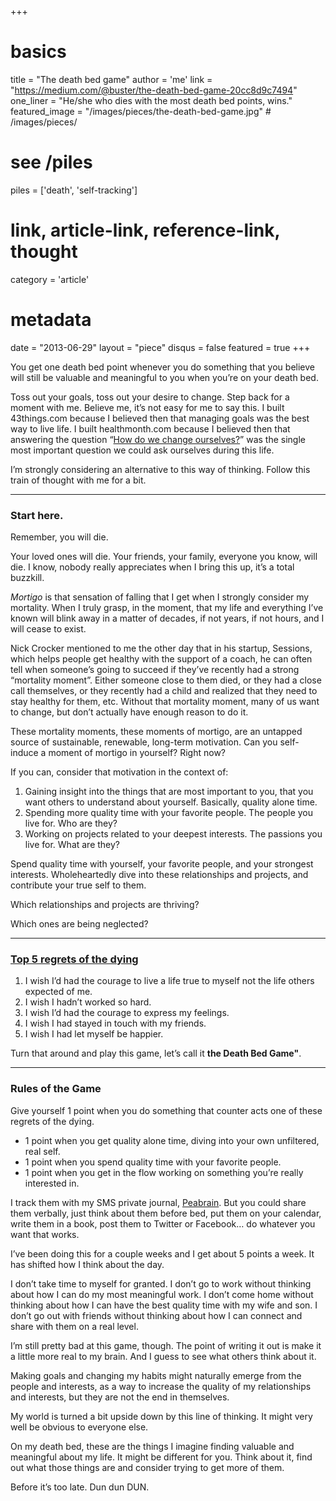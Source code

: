 +++
# basics
title     		 = "The death bed game"
author    		 = 'me'
link      		 = "https://medium.com/@buster/the-death-bed-game-20cc8d9c7494"
one_liner 		 = "He/she who dies with the most death bed points, wins."
featured_image = "/images/pieces/the-death-bed-game.jpg" # /images/pieces/

# see /piles
piles     		 = ['death', 'self-tracking']

# link, article-link, reference-link, thought
category  		 = 'article' 

# metadata
date      		 = "2013-06-29"
layout    		 = "piece"
disqus    		 = false
featured       = true
+++

You get one death bed point whenever you do something that you believe will still be valuable and meaningful to you when you’re on your death bed.

Toss out your goals, toss out your desire to change. Step back for a moment with me. Believe me, it’s not easy for me to say this. I built 43things.com because I believed then that managing goals was the best way to live life. I built healthmonth.com because I believed then that answering the question “[How do we change ourselves?](http://bustr.tumblr.com/post/20775796587/how-do-we-change-ourselves)” was the single most important question we could ask ourselves during this life.

I’m strongly considering an alternative to this way of thinking. Follow this train of thought with me for a bit.

----

### Start here.

Remember, you will die.

Your loved ones will die. Your friends, your family, everyone you know, will die. I know, nobody really appreciates when I bring this up, it’s a total buzzkill.

*Mortigo* is that sensation of falling that I get when I strongly consider my mortality. When I truly grasp, in the moment, that my life and everything I’ve known will blink away in a matter of decades, if not years, if not hours, and I will cease to exist.

Nick Crocker mentioned to me the other day that in his startup, Sessions, which helps people get healthy with the support of a coach, he can often tell when someone’s going to succeed if they’ve recently had a strong “mortality moment”. Either someone close to them died, or they had a close call themselves, or they recently had a child and realized that they need to stay healthy for them, etc. Without that mortality moment, many of us want to change, but don’t actually have enough reason to do it.

These mortality moments, these moments of mortigo, are an untapped source of sustainable, renewable, long-term motivation. Can you self-induce a moment of mortigo in yourself? Right now?

If you can, consider that motivation in the context of:

1. Gaining insight into the things that are most important to you, that you want others to understand about yourself. Basically, quality alone time.
2. Spending more quality time with your favorite people. The people you live for. Who are they?
3. Working on projects related to your deepest interests. The passions you live for. What are they?

Spend quality time with yourself, your favorite people, and your strongest interests. Wholeheartedly dive into these relationships and projects, and contribute your true self to them.

Which relationships and projects are thriving?

Which ones are being neglected?

----

### [Top 5 regrets of the dying](http://www.guardian.co.uk/lifeandstyle/2012/feb/01/top-five-regrets-of-the-dying)

1. I wish I’d had the courage to live a life true to myself not the life others expected of me.
2. I wish I hadn’t worked so hard.
3. I wish I’d had the courage to express my feelings.
4. I wish I had stayed in touch with my friends.
5. I wish I had let myself be happier.

Turn that around and play this game, let’s call it **the Death Bed Game"**.

----

### Rules of the Game

Give yourself 1 point when you do something that counter acts one of these regrets of the dying.

- 1 point when you get quality alone time, diving into your own unfiltered, real self.
- 1 point when you spend quality time with your favorite people.
- 1 point when you get in the flow working on something you’re really interested in.

I track them with my SMS private journal, [Peabrain](http://peabrain.co/). But you could share them verbally, just think about them before bed, put them on your calendar, write them in a book, post them to Twitter or Facebook… do whatever you want that works.

I’ve been doing this for a couple weeks and I get about 5 points a week. It has shifted how I think about the day.

I don’t take time to myself for granted. I don’t go to work without thinking about how I can do my most meaningful work. I don’t come home without thinking about how I can have the best quality time with my wife and son. I don’t go out with friends without thinking about how I can connect and share with them on a real level.

I’m still pretty bad at this game, though. The point of writing it out is make it a little more real to my brain. And I guess to see what others think about it. 

Making goals and changing my habits might naturally emerge from the people and interests, as a way to increase the quality of my relationships and interests, but they are not the end in themselves.

My world is turned a bit upside down by this line of thinking. It might very well be obvious to everyone else.

On my death bed, these are the things I imagine finding valuable and meaningful about my life. It might be different for you. Think about it, find out what those things are and consider trying to get more of them.

Before it’s too late. Dun dun DUN.